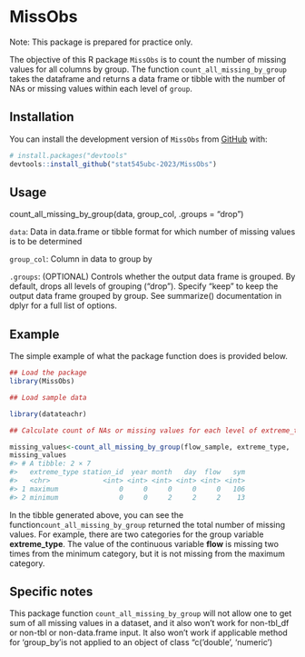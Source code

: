
<!-- README.md is generated from README.Rmd. Please edit that file -->

# MissObs

Note: This package is prepared for practice only.

The objective of this R package `MissObs` is to count the number of
missing values for all columns by group. The function
`count_all_missing_by_group` takes the dataframe and returns a data
frame or tibble with the number of NAs or missing values within each
level of `group`.

## Installation

You can install the development version of `MissObs` from
[GitHub](https://github.com/) with:

``` r
# install.packages("devtools"
devtools::install_github("stat545ubc-2023/MissObs")
```

## Usage

count_all_missing_by_group(data, group_col, .groups = “drop”)

`data`: Data in data.frame or tibble format for which number of missing
values is to be determined

`group_col`: Column in data to group by

`.groups`: (OPTIONAL) Controls whether the output data frame is grouped.
By default, drops all levels of grouping (“drop”). Specify “keep” to
keep the output data frame grouped by group. See summarize()
documentation in dplyr for a full list of options.

## Example

The simple example of what the package function does is provided below.

``` r
## Load the package
library(MissObs)

## Load sample data

library(datateachr)

## Calculate count of NAs or missing values for each level of extreme_type category in flow sample data.

missing_values<-count_all_missing_by_group(flow_sample, extreme_type, .groups = "drop")
missing_values
#> # A tibble: 2 × 7
#>   extreme_type station_id  year month   day  flow   sym
#>   <chr>             <int> <int> <int> <int> <int> <int>
#> 1 maximum               0     0     0     0     0   106
#> 2 minimum               0     0     2     2     2    13
```

In the tibble generated above, you can see the
function`count_all_missing_by_group` returned the total number of
missing values. For example, there are two categories for the group
variable **extreme_type**. The value of the continuous variable **flow**
is missing two times from the minimum category, but it is not missing
from the maximum category.

## Specific notes

This package function `count_all_missing_by_group` will not allow one to
get sum of all missing values in a dataset, and it also won’t work for
non-tbl_df or non-tbl or non-data.frame input. It also won’t work if
applicable method for ‘group_by’is not applied to an object of class
“c(’double’, ‘numeric’)
